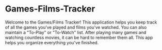 # Games-Films-Tracker
Welcome to the Games/Films Tracker! This application helps you keep track of all the games you've played and films you've watched. You can also maintain a "To-Play" or "To-Watch" list. After playing many games and watching countless movies, it can be hard to remember them all. This app helps you organize everything you've finished.
